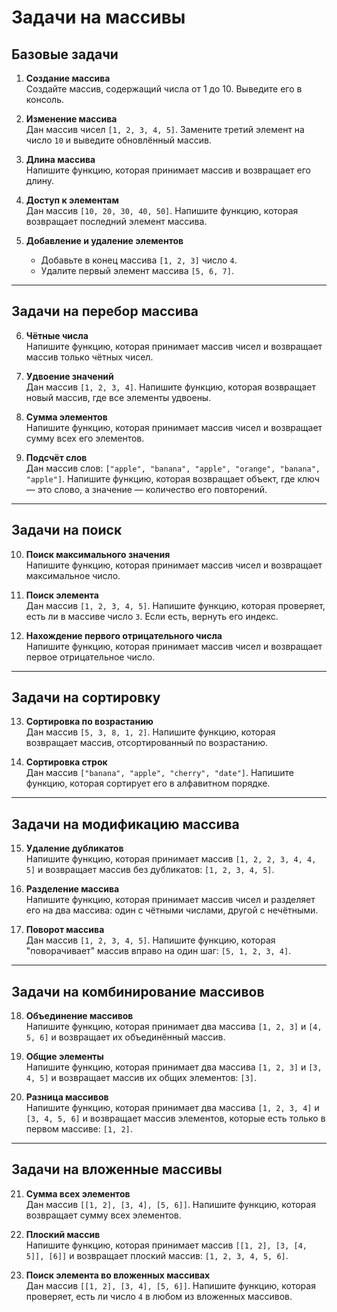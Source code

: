 # Задачи на массивы

## Базовые задачи

1. **Создание массива**  
   Создайте массив, содержащий числа от 1 до 10. Выведите его в консоль.

2. **Изменение массива**  
   Дан массив чисел `[1, 2, 3, 4, 5]`. Замените третий элемент на число `10` и выведите обновлённый массив.

3. **Длина массива**  
   Напишите функцию, которая принимает массив и возвращает его длину.

4. **Доступ к элементам**  
   Дан массив `[10, 20, 30, 40, 50]`. Напишите функцию, которая возвращает последний элемент массива.

5. **Добавление и удаление элементов**  
   - Добавьте в конец массива `[1, 2, 3]` число `4`.  
   - Удалите первый элемент массива `[5, 6, 7]`.

---

## Задачи на перебор массива

6. **Чётные числа**  
   Напишите функцию, которая принимает массив чисел и возвращает массив только чётных чисел.

7. **Удвоение значений**  
   Дан массив `[1, 2, 3, 4]`. Напишите функцию, которая возвращает новый массив, где все элементы удвоены.

8. **Сумма элементов**  
   Напишите функцию, которая принимает массив чисел и возвращает сумму всех его элементов.

9. **Подсчёт слов**  
   Дан массив слов: `["apple", "banana", "apple", "orange", "banana", "apple"]`. Напишите функцию, которая возвращает объект, где ключ — это слово, а значение — количество его повторений.

---

## Задачи на поиск

10. **Поиск максимального значения**  
    Напишите функцию, которая принимает массив чисел и возвращает максимальное число.

11. **Поиск элемента**  
    Дан массив `[1, 2, 3, 4, 5]`. Напишите функцию, которая проверяет, есть ли в массиве число `3`. Если есть, вернуть его индекс.

12. **Нахождение первого отрицательного числа**  
    Напишите функцию, которая принимает массив чисел и возвращает первое отрицательное число.

---

## Задачи на сортировку

13. **Сортировка по возрастанию**  
    Дан массив `[5, 3, 8, 1, 2]`. Напишите функцию, которая возвращает массив, отсортированный по возрастанию.

14. **Сортировка строк**  
    Дан массив `["banana", "apple", "cherry", "date"]`. Напишите функцию, которая сортирует его в алфавитном порядке.

---

## Задачи на модификацию массива

15. **Удаление дубликатов**  
    Напишите функцию, которая принимает массив `[1, 2, 2, 3, 4, 4, 5]` и возвращает массив без дубликатов: `[1, 2, 3, 4, 5]`.

16. **Разделение массива**  
    Напишите функцию, которая принимает массив чисел и разделяет его на два массива: один с чётными числами, другой с нечётными.

17. **Поворот массива**  
    Дан массив `[1, 2, 3, 4, 5]`. Напишите функцию, которая "поворачивает" массив вправо на один шаг: `[5, 1, 2, 3, 4]`.

---

## Задачи на комбинирование массивов

18. **Объединение массивов**  
    Напишите функцию, которая принимает два массива `[1, 2, 3]` и `[4, 5, 6]` и возвращает их объединённый массив.

19. **Общие элементы**  
    Напишите функцию, которая принимает два массива `[1, 2, 3]` и `[3, 4, 5]` и возвращает массив их общих элементов: `[3]`.

20. **Разница массивов**  
    Напишите функцию, которая принимает два массива `[1, 2, 3, 4]` и `[3, 4, 5, 6]` и возвращает массив элементов, которые есть только в первом массиве: `[1, 2]`.

---

## Задачи на вложенные массивы

21. **Сумма всех элементов**  
    Дан массив `[[1, 2], [3, 4], [5, 6]]`. Напишите функцию, которая возвращает сумму всех элементов.

22. **Плоский массив**  
    Напишите функцию, которая принимает массив `[[1, 2], [3, [4, 5]], [6]]` и возвращает плоский массив: `[1, 2, 3, 4, 5, 6]`.

23. **Поиск элемента во вложенных массивах**  
    Дан массив `[[1, 2], [3, 4], [5, 6]]`. Напишите функцию, которая проверяет, есть ли число `4` в любом из вложенных массивов.
